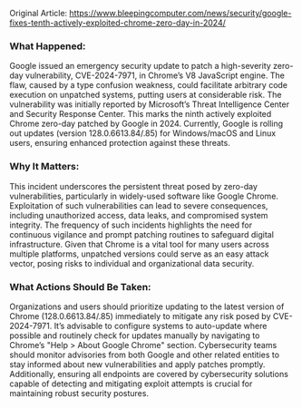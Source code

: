 Original Article: https://www.bleepingcomputer.com/news/security/google-fixes-tenth-actively-exploited-chrome-zero-day-in-2024/

### What Happened:
Google issued an emergency security update to patch a high-severity zero-day vulnerability, CVE-2024-7971, in Chrome’s V8 JavaScript engine. The flaw, caused by a type confusion weakness, could facilitate arbitrary code execution on unpatched systems, putting users at considerable risk. The vulnerability was initially reported by Microsoft’s Threat Intelligence Center and Security Response Center. This marks the ninth actively exploited Chrome zero-day patched by Google in 2024. Currently, Google is rolling out updates (version 128.0.6613.84/.85) for Windows/macOS and Linux users, ensuring enhanced protection against these threats.

### Why It Matters:
This incident underscores the persistent threat posed by zero-day vulnerabilities, particularly in widely-used software like Google Chrome. Exploitation of such vulnerabilities can lead to severe consequences, including unauthorized access, data leaks, and compromised system integrity. The frequency of such incidents highlights the need for continuous vigilance and prompt patching routines to safeguard digital infrastructure. Given that Chrome is a vital tool for many users across multiple platforms, unpatched versions could serve as an easy attack vector, posing risks to individual and organizational data security.

### What Actions Should Be Taken:
Organizations and users should prioritize updating to the latest version of Chrome (128.0.6613.84/.85) immediately to mitigate any risk posed by CVE-2024-7971. It’s advisable to configure systems to auto-update where possible and routinely check for updates manually by navigating to Chrome’s "Help > About Google Chrome" section. Cybersecurity teams should monitor advisories from both Google and other related entities to stay informed about new vulnerabilities and apply patches promptly. Additionally, ensuring all endpoints are covered by cybersecurity solutions capable of detecting and mitigating exploit attempts is crucial for maintaining robust security postures.